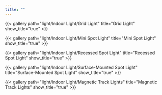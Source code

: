 ```yaml
---
title: ""
---
```


{{< gallery path="light/Indoor Light/Grid Light" title="Grid Light" show_title="true" >}}

{{< gallery path="light/Indoor Light/Mini Spot Light" title="Mini Spot Light" show_title="true" >}}

{{< gallery path="light/Indoor Light/Recessed Spot Light" title="Recessed Spot Light" show_title="true" >}}

{{< gallery path="light/Indoor Light/Surface-Mounted Spot Light" title="Surface-Mounted Spot Light" show_title="true" >}}

{{< gallery path="light/Indoor Light/Magnetic Track Lights" title="Magnetic Track Lights" show_title="true" >}}